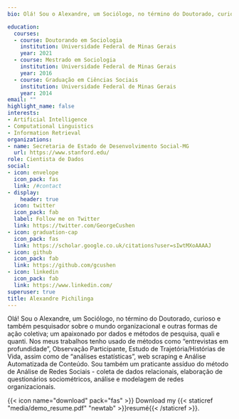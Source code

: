 ```yaml
---
bio: Olá! Sou o Alexandre, um Sociólogo, no término do Doutorado, curioso e também pesquisador sobre o mundo organizacional e outras formas de ação coletiva; um apaixonado por dados e métodos de pesquisa, quali e quanti. Nos meus trabalhos tenho usado de métodos como “entrevistas em profundidade”, Observação Participante, Estudo de Trajetória/Histórias de Vida, assim como de “análises estatísticas”, web scraping e Análise Automatizada de Conteúdo. Sou também um praticante assíduo do método de Análise de Redes Sociais - coleta de dados relacionais, elaboração de questionários sociométricos, análise e modelagem de redes organizacionais.

education:
  courses:
  - course: Doutorando em Sociologia
    institution: Universidade Federal de Minas Gerais
    year: 2021
  - course: Mestrado em Sociologia
    institution: Universidade Federal de Minas Gerais
    year: 2016
  - course: Graduação em Ciências Sociais
    institution: Universidade Federal de Minas Gerais
    year: 2014
email: ""
highlight_name: false
interests:
- Artificial Intelligence
- Computational Linguistics
- Information Retrieval
organizations:
- name: Secretaria de Estado de Desenvolvimento Social-MG
  url: https://www.stanford.edu/
role: Cientista de Dados
social:
- icon: envelope
  icon_pack: fas
  link: /#contact
- display:
    header: true
  icon: twitter
  icon_pack: fab
  label: Follow me on Twitter
  link: https://twitter.com/GeorgeCushen
- icon: graduation-cap
  icon_pack: fas
  link: https://scholar.google.co.uk/citations?user=sIwtMXoAAAAJ
- icon: github
  icon_pack: fab
  link: https://github.com/gcushen
- icon: linkedin
  icon_pack: fab
  link: https://www.linkedin.com/
superuser: true
title: Alexandre Pichilinga
---
```

Olá! Sou o Alexandre, um Sociólogo, no término do Doutorado, curioso e também pesquisador sobre o mundo organizacional e outras formas de ação coletiva; um apaixonado por dados e métodos de pesquisa, quali e quanti. Nos meus trabalhos  tenho usado de métodos como “entrevistas em profundidade”, Observação Participante, Estudo de Trajetória/Histórias de Vida, assim como de “análises estatísticas”, web scraping e Análise Automatizada de Conteúdo. Sou também um praticante assíduo do método de Análise de Redes Sociais - coleta de dados relacionais, elaboração de questionários sociométricos, análise e modelagem de redes organizacionais.

{{< icon name="download" pack="fas" >}} Download my {{< staticref "media/demo_resume.pdf" "newtab" >}}resumé{{< /staticref >}}.
